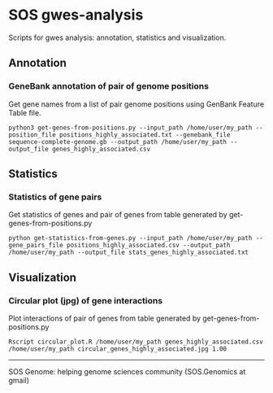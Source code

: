 # SOS gwes-analysis
Scripts for gwes analysis: annotation, statistics and visualization.

## Annotation
### GeneBank annotation of pair of genome positions
Get gene names from a list of pair genome positions using GenBank Feature Table file.
```
python3 get-genes-from-positions.py --input_path /home/user/my_path --position_file positions_highly_associated.txt --genebank_file sequence-complete-genome.gb --output_path /home/user/my_path --output_file genes_highly_associated.csv
```

## Statistics
### Statistics of gene pairs
Get statistics of genes and pair of genes from table generated by get-genes-from-positions.py
```
python get-statistics-from-genes.py --input_path /home/user/my_path --gene_pairs_file positions_highly_associated.csv --output_path /home/user/my_path --output_file stats_genes_highly_associated.txt
```

## Visualization
### Circular plot (jpg) of gene interactions
Plot interactions of pair of genes from table generated by get-genes-from-positions.py
```
Rscript circular_plot.R /home/user/my_path genes_highly_associated.csv /home/user/my_path circular_genes_highly_associated.jpg 1.00
```

---
SOS Genome: helping genome sciences community (SOS.Genomics at gmail)
